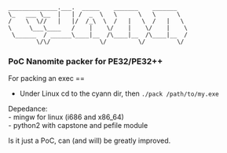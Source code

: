 ```
______________.___.  _____    _______    _______   
\_   ___ \__  |   | /  _  \   \      \   \      \  
/    \  \//   |   |/  /_\  \  /   |   \  /   |   \ 
\     \___\____   /    |    \/    |    \/    |    \
 \______  / ______\____|__  /\____|__  /\____|__  /
        \/\/              \/         \/         \/ 
```
###      PoC Nanomite packer for PE32/PE32++ 


For packing an exec ==
- Under Linux cd to the cyann dir, then ```./pack /path/to/my.exe```

Depedance:  
	- mingw for linux (i686 and x86_64)  
	- python2 with capstone and pefile module  

Is it just a PoC, can (and will) be greatly improved.
